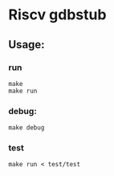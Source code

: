 # Riscv gdbstub

## Usage:

### run

```shell
make
make run
```

### debug:

```shell
make debug
```

### test

```shell
make run < test/test
```
